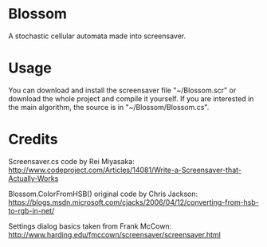 # Blossom

A stochastic cellular automata made into screensaver.

# Usage

You can download and install the screensaver file "~/Blossom.scr" or download the whole project and compile it yourself. If you are interested in the main algorithm, the source is in "~/Blossom/Blossom.cs".

# Credits

Screensaver.cs code by Rei Miyasaka: http://www.codeproject.com/Articles/14081/Write-a-Screensaver-that-Actually-Works

Blossom.ColorFromHSB() original code by Chris Jackson: https://blogs.msdn.microsoft.com/cjacks/2006/04/12/converting-from-hsb-to-rgb-in-net/

Settings dialog basics taken from Frank McCown: http://www.harding.edu/fmccown/screensaver/screensaver.html
